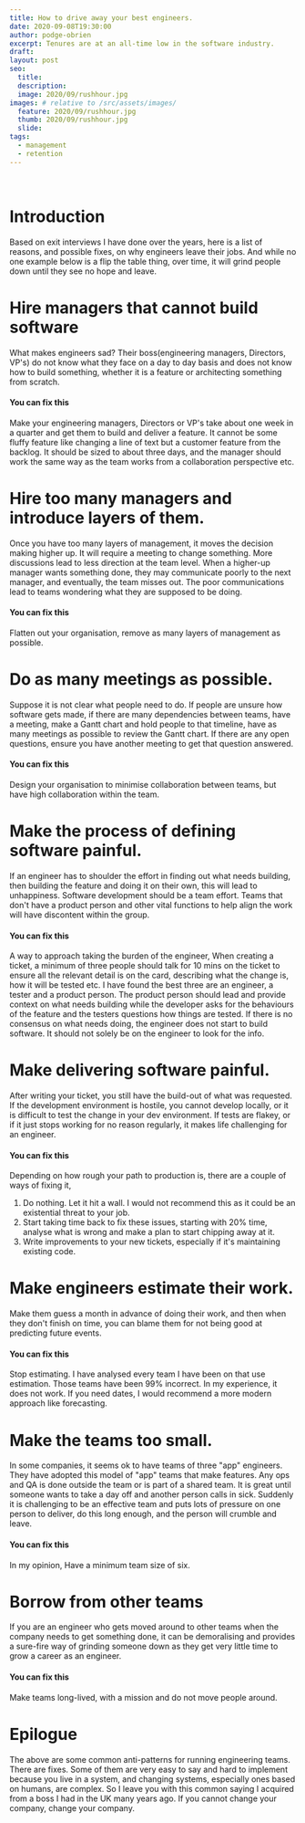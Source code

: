 ```yaml
---
title: How to drive away your best engineers.
date: 2020-09-08T19:30:00
author: podge-obrien
excerpt: Tenures are at an all-time low in the software industry.
draft:
layout: post
seo:
  title:
  description:
  image: 2020/09/rushhour.jpg
images: # relative to /src/assets/images/
  feature: 2020/09/rushhour.jpg
  thumb: 2020/09/rushhour.jpg
  slide:
tags:
  - management
  - retention
---
```


<br/>

# Introduction

Based on exit interviews I have done over the years, here is a list of reasons, and possible fixes, on why engineers leave their jobs. And while no one example below is a flip the table thing, over time, it will grind people down until they see no hope and leave.
<br/>

# Hire managers that cannot build software

What makes engineers sad? Their boss(engineering managers, Directors, VP's) do not know what they face on a day to day basis and does not know how to build something, whether it is a feature or architecting something from scratch.
<br/>

#### You can fix this

Make your engineering managers, Directors or VP's take about one week in a quarter and get them to build and deliver a feature. It cannot be some fluffy feature like changing a line of text but a customer feature from the backlog. It should be sized to about three days, and the manager should work the same way as the team works from a collaboration perspective etc.
<br/>

# Hire too many managers and introduce layers of them.

Once you have too many layers of management, it moves the decision making higher up. It will require a meeting to change something. More discussions lead to less direction at the team level. When a higher-up manager wants something done, they may communicate poorly to the next manager, and eventually, the team misses out. The poor communications lead to teams wondering what they are supposed to be doing.
<br/>

#### You can fix this

Flatten out your organisation, remove as many layers of management as possible.
<br/>

# Do as many meetings as possible.

Suppose it is not clear what people need to do. If people are unsure how software gets made, if there are many dependencies between teams, have a meeting, make a Gantt chart and hold people to that timeline, have as many meetings as possible to review the Gantt chart. If there are any open questions, ensure you have another meeting to get that question answered.
<br/>

#### You can fix this

Design your organisation to minimise collaboration between teams, but have high collaboration within the team.
<br/>

# Make the process of defining software painful.

If an engineer has to shoulder the effort in finding out what needs building, then building the feature and doing it on their own, this will lead to unhappiness. Software development should be a team effort. Teams that don't have a product person and other vital functions to help align the work will have discontent within the group.
<br/>

#### You can fix this

A way to approach taking the burden of the engineer, When creating a ticket, a minimum of three people should talk for 10 mins on the ticket to ensure all the relevant detail is on the card, describing what the change is, how it will be tested etc. I have found the best three are an engineer, a tester and a product person. The product person should lead and provide context on what needs building while the developer asks for the behaviours of the feature and the testers questions how things are tested. If there is no consensus on what needs doing, the engineer does not start to build software. It should not solely be on the engineer to look for the info.
<br/>

# Make delivering software painful.

After writing your ticket, you still have the build-out of what was requested. If the development environment is hostile, you cannot develop locally, or it is difficult to test the change in your dev environment. If tests are flakey, or if it just stops working for no reason regularly, it makes life challenging for an engineer.
<br/>

#### You can fix this

Depending on how rough your path to production is, there are a couple of ways of fixing it,

1. Do nothing. Let it hit a wall. I would not recommend this as it could be an existential threat to your job.
2. Start taking time back to fix these issues, starting with 20% time, analyse what is wrong and make a plan to start chipping away at it.
3. Write improvements to your new tickets, especially if it's maintaining existing code.
   <br/>

# Make engineers estimate their work.

Make them guess a month in advance of doing their work, and then when they don't finish on time, you can blame them for not being good at predicting future events.
<br/>

#### You can fix this

Stop estimating. I have analysed every team I have been on that use estimation. Those teams have been 99% incorrect. In my experience, it does not work. If you need dates, I would recommend a more modern approach like forecasting.
<br/>

# Make the teams too small.

In some companies, it seems ok to have teams of three "app" engineers. They have adopted this model of "app" teams that make features. Any ops and QA is done outside the team or is part of a shared team. It is great until someone wants to take a day off and another person calls in sick. Suddenly it is challenging to be an effective team and puts lots of pressure on one person to deliver, do this long enough, and the person will crumble and leave.
<br/>

#### You can fix this

In my opinion, Have a minimum team size of six.
<br/>

# Borrow from other teams

If you are an engineer who gets moved around to other teams when the company needs to get something done, it can be demoralising and provides a sure-fire way of grinding someone down as they get very little time to grow a career as an engineer.
<br/>

#### You can fix this

Make teams long-lived, with a mission and do not move people around.
<br/>

# Epilogue

The above are some common anti-patterns for running engineering teams. There are fixes. Some of them are very easy to say and hard to implement because you live in a system, and changing systems, especially ones based on humans, are complex.
So I leave you with this common saying I acquired from a boss I had in the UK many years ago.
If you cannot change your company, change your company.
<br/>

